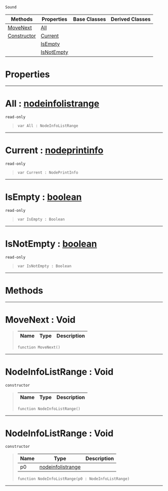  `Sound`

|Methods|Properties|Base Classes|Derived Classes|
|---|---|---|---|
|[ MoveNext](https://github.com/zeroengineteam/ZeroDocs/blob/master/code_reference/class_reference/nodeinfolistrange.markdown#movenext-void)|[ All](https://github.com/zeroengineteam/ZeroDocs/blob/master/code_reference/class_reference/nodeinfolistrange.markdown#all-zero-engine-document)| | |
|[ Constructor](https://github.com/zeroengineteam/ZeroDocs/blob/master/code_reference/class_reference/nodeinfolistrange.markdown#nodeinfolistrange-void)|[ Current](https://github.com/zeroengineteam/ZeroDocs/blob/master/code_reference/class_reference/nodeinfolistrange.markdown#current-zero-engine-docu)| | |
| |[ IsEmpty](https://github.com/zeroengineteam/ZeroDocs/blob/master/code_reference/class_reference/nodeinfolistrange.markdown#isempty-zero-engine-docu)| | |
| |[ IsNotEmpty](https://github.com/zeroengineteam/ZeroDocs/blob/master/code_reference/class_reference/nodeinfolistrange.markdown#isnotempty-zero-engine-d)| | |


 #  Properties


---  
 #  All : [nodeinfolistrange](https://github.com/zeroengineteam/ZeroDocs/blob/master/code_reference/class_reference/nodeinfolistrange.markdown)

 `read-only`

> 
> ``` lang=cpp, name=Nada
> var All : NodeInfoListRange


---  
 #  Current : [nodeprintinfo](https://github.com/zeroengineteam/ZeroDocs/blob/master/code_reference/class_reference/nodeprintinfo.markdown)

 `read-only`

> 
> ``` lang=cpp, name=Nada
> var Current : NodePrintInfo


---  
 #  IsEmpty : [boolean](https://github.com/zeroengineteam/ZeroDocs/blob/master/code_reference/nada_base_types/boolean.markdown)

 `read-only`

> 
> ``` lang=cpp, name=Nada
> var IsEmpty : Boolean


---  
 #  IsNotEmpty : [boolean](https://github.com/zeroengineteam/ZeroDocs/blob/master/code_reference/nada_base_types/boolean.markdown)

 `read-only`

> 
> ``` lang=cpp, name=Nada
> var IsNotEmpty : Boolean


---  
 #  Methods


---  
 #  MoveNext : Void

> 
> |Name|Type|Description|
> |---|---|---|
> ``` lang=cpp, name=Nada
> function MoveNext()
> ``` 


---  
 #  NodeInfoListRange : Void

 `constructor`

> 
> |Name|Type|Description|
> |---|---|---|
> ``` lang=cpp, name=Nada
> function NodeInfoListRange()
> ``` 


---  
 #  NodeInfoListRange : Void

 `constructor`

> 
> |Name|Type|Description|
> |---|---|---|
> |p0|[nodeinfolistrange](https://github.com/zeroengineteam/ZeroDocs/blob/master/code_reference/class_reference/nodeinfolistrange.markdown)| |
> ``` lang=cpp, name=Nada
> function NodeInfoListRange(p0 : NodeInfoListRange)
> ``` 


---  
 

 